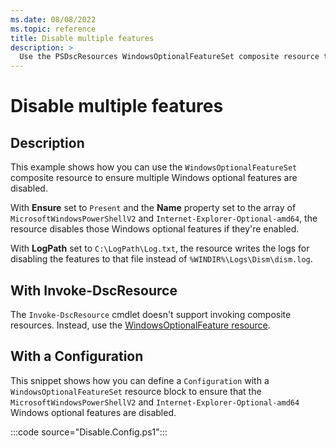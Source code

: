 ```yaml
---
ms.date: 08/08/2022
ms.topic: reference
title: Disable multiple features
description: >
  Use the PSDscResources WindowsOptionalFeatureSet composite resource to disable multiple features.
---
```


# Disable multiple features

## Description

This example shows how you can use the `WindowsOptionalFeatureSet` composite resource to ensure
multiple Windows optional features are disabled.

With **Ensure** set to `Present` and the **Name** property set to the array of
`MicrosoftWindowsPowerShellV2` and `Internet-Explorer-Optional-amd64`, the resource disables those
Windows optional features if they're enabled.

With **LogPath** set to `C:\LogPath\Log.txt`, the resource writes the logs for disabling the
features to that file instead of `%WINDIR%\Logs\Dism\dism.log`.

## With Invoke-DscResource

The `Invoke-DscResource` cmdlet doesn't support invoking composite resources. Instead, use the
[WindowsOptionalFeature resource][1].

## With a Configuration

This snippet shows how you can define a `Configuration` with a `WindowsOptionalFeatureSet` resource
block to ensure that the `MicrosoftWindowsPowerShellV2` and `Internet-Explorer-Optional-amd64`
Windows optional features are disabled.

:::code source="Disable.Config.ps1":::

<!-- Reference Links -->

[1]: ../WindowsOptionalFeature/WindowsOptionalFeature.md
